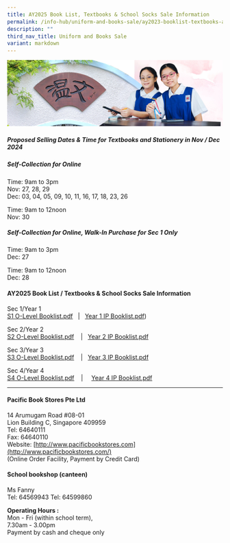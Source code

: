 ```yaml
---
title: AY2025 Book List, Textbooks & School Socks Sale Information
permalink: /info-hub/uniform-and-books-sale/ay2023-booklist-textbooks-and-school-socks-sale-information/
description: ""
third_nav_title: Uniform and Books Sale
variant: markdown
---
```

![](/images/01%20Banner%20Photos/06%20subpage%20infohub.jpg)

##### **Proposed Selling Dates &amp; Time for Textbooks and Stationery in Nov / Dec 2024**

##### **Self-Collection for Online**

Time: 9am to 3pm <br>
Nov: 27, 28, 29 <br>
Dec: 03, 04, 05, 09, 10, 11, 16, 17, 18, 23, 26

Time: 9am to 12noon <br>
Nov: 30


##### **Self-Collection for Online, Walk-In Purchase for Sec 1 Only**

Time: 9am to 3pm <br>
Dec: 27

Time: 9am to 12noon <br>
Dec: 28

#### **AY2025 Book List / Textbooks &amp; School Socks Sale Information**

Sec 1/Year 1  
[S1 O-Level Booklist.pdf](/files/06%20Infohub/Booklist/S1_2025.pdf)&nbsp; &nbsp;|&nbsp;&nbsp; [Year 1 IP Booklist.pdf](/files/06%20Infohub/Booklist/Y1_REV.pdf))
  
Sec 2/Year 2  
[S2 O-Level Booklist.pdf](/files/06%20Infohub/Booklist/S2_2025.pdf)&nbsp;&nbsp; &nbsp;|&nbsp;&nbsp; [Year 2 IP Booklist.pdf](/files/06%20Infohub/Booklist/Y2_2025.pdf)
  
Sec 3/Year 3  
[S3 O-Level Booklist.pdf](/files/06%20Infohub/Booklist/S3_2025.pdf)&nbsp;&nbsp; &nbsp;|&nbsp;&nbsp; [Year 3 IP Booklist.pdf](/files/06%20Infohub/Booklist/Y3_2025.pdf)

  
Sec 4/Year 4  
[S4 O-Level Booklist.pdf](/files/06%20Infohub/Booklist/S4_2025.pdf)&nbsp;&nbsp; &nbsp;|&nbsp;&nbsp; &nbsp; [Year 4 IP Booklist.pdf](/files/06%20Infohub/Booklist/Y4_2025.pdf)
  

---

#### **Pacific Book Stores Pte Ltd**

14 Arumugam Road #08-01<br>
Lion Building C, Singapore 409959<br>
Tel: 64640111<br>
Fax: 64640110<br>
Website:&nbsp;[http://www.pacificbookstores.com](http://www.pacificbookstores.com/)<br>
(Online Order Facility, Payment by Credit Card)

#### **School bookshop (canteen)**

Ms Fanny<br>
Tel: 64569943 Tel: 64599860


<b>Operating Hours :</b><br>
Mon - Fri (within school term),<br>
7.30am - 3.00pm<br>Payment by cash and cheque only